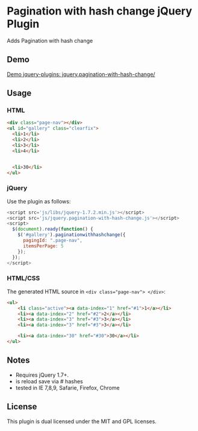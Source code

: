 # Pagination with hash change jQuery Plugin 

Adds Pagination with hash change

## Demo

[Demo jquery-plugins: jquery.pagination-with-hash-change/](http://spielwiese.datenschubse.de/jquery-plugins/jquery.pagination-with-hash-change/)

## Usage

### HTML

```html
<div class="page-nav"></div>
<ul id="gallery" class="clearfix">
  <li>1</li>
  <li>2</li>
  <li>3</li>
  <li>4</li>


  <li>30</li>
</ul> 
```
### jQuery

Use the plugin as follows:

```js
<script src='js/libs/jquery-1.7.2.min.js'></script>
<script src='js/jquery.pagination-with-hash-change.js'></script>
<script>
  $(document).ready(function() {
    $('#gallery').paginationwithhashchange({
      pagingId: ".page-nav",
      itemsPerPage: 5
    });
  });
</script>
```

### HTML/CSS

The generated HTML source in ``` <div class="page-nav"> </div> ```:

```html
<ul>
	<li class="active"><a data-index="1" href="#1">1</a></li>
	<li><a data-index="2" href="#2">2</a></li>
	<li><a data-index="3" href="#3">3</a></li>
	<li><a data-index="3" href="#3">3</a></li>

	<li><a data-index="30" href="#30">30</a></li>
</ul>
```

## Notes

* Requires jQuery 1.7+. 
* is reload save via # hashes
* tested in IE 7,8,9, Safarie, Firefox, Chrome


## License

This plugin is dual licensed under the MIT and GPL licenses.

